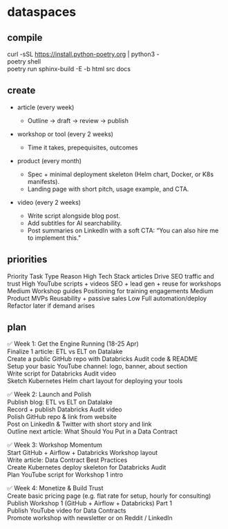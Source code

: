 # dataspaces  

## compile  
curl -sSL https://install.python-poetry.org | python3 -  
poetry shell  
poetry run sphinx-build -E -b html src docs


## create
- article (every week) 
  - Outline → draft → review → publish  

- workshop or tool (every 2 weeks)
  - Time it takes, prepequisites, outcomes

- product (every month) 
  - Spec + minimal deployment skeleton (Helm chart, Docker, or K8s manifests).  
  - Landing page with short pitch, usage example, and CTA.  
    
- video (every 2 weeks)
  - Write script alongside blog post.  
  - Add subtitles for AI searchability.  
  - Post summaries on LinkedIn with a soft CTA: “You can also hire me to implement this."

## priorities
Priority	Task Type	Reason
High	Tech Stack articles	Drive SEO traffic and trust
High	YouTube scripts + videos	SEO + lead gen + reuse for workshops
Medium	Workshop guides	Positioning for training engagements
Medium	Product MVPs	Reusability + passive sales
Low	Full automation/deploy	Refactor later if demand arises


## plan
✅ Week 1: Get the Engine Running (18-25 Apr)  
 Finalize 1 article: ETL vs ELT on Datalake  
 Create a public GitHub repo with Databricks Audit code & README  
 Setup your basic YouTube channel: logo, banner, about section  
 Write script for Databricks Audit video  
 Sketch Kubernetes Helm chart layout for deploying your tools  

✅ Week 2: Launch and Polish  
 Publish blog: ETL vs ELT on Datalake  
 Record + publish Databricks Audit video  
 Polish GitHub repo & link from website  
 Post on LinkedIn & Twitter with short story and link  
 Outline next article: What Should You Put in a Data Contract  

✅ Week 3: Workshop Momentum  
 Start GitHub + Airflow + Databricks Workshop layout  
 Write article: Data Contract Best Practices  
 Create Kubernetes deploy skeleton for Databricks Audit  
 Plan YouTube script for Workshop 1 intro  

✅ Week 4: Monetize & Build Trust  
 Create basic pricing page (e.g. flat rate for setup, hourly for consulting)  
 Publish Workshop 1 (GitHub + Airflow + Databricks) Part 1  
 Publish YouTube video for Data Contracts  
 Promote workshop with newsletter or on Reddit / LinkedIn  
